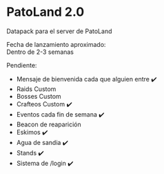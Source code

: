 # PatoLand 2.0
Datapack para el server de PatoLand

Fecha de lanzamiento aproximado:  
Dentro de 2-3 semanas

Pendiente:
- Mensaje de bienvenida cada que alguien entre :heavy_check_mark:
- Raids Custom
- Bosses Custom
- Crafteos Custom :heavy_check_mark:
- Eventos cada fin de semana :heavy_check_mark:
- Beacon de reaparición
- Eskimos :heavy_check_mark:
- Agua de sandia :heavy_check_mark:
- Stands :heavy_check_mark:
- Sistema de /login :heavy_check_mark: